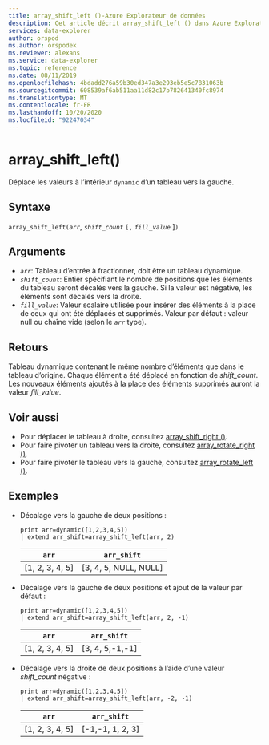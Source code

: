 ```yaml
---
title: array_shift_left ()-Azure Explorateur de données
description: Cet article décrit array_shift_left () dans Azure Explorateur de données.
services: data-explorer
author: orspod
ms.author: orspodek
ms.reviewer: alexans
ms.service: data-explorer
ms.topic: reference
ms.date: 08/11/2019
ms.openlocfilehash: 4bdadd276a59b30ed347a3e293eb5e5c7831063b
ms.sourcegitcommit: 608539af6ab511aa11d82c17b782641340fc8974
ms.translationtype: MT
ms.contentlocale: fr-FR
ms.lasthandoff: 10/20/2020
ms.locfileid: "92247034"
---
```

# <a name="array_shift_left"></a>array_shift_left()

Déplace les valeurs à l’intérieur `dynamic` d’un tableau vers la gauche.

## <a name="syntax"></a>Syntaxe

`array_shift_left(`*`arr`*, *`shift_count`* `[,` *`fill_value`* ]`)`

## <a name="arguments"></a>Arguments

* *`arr`*: Tableau d’entrée à fractionner, doit être un tableau dynamique.
* *`shift_count`*: Entier spécifiant le nombre de positions que les éléments du tableau seront décalés vers la gauche. Si la valeur est négative, les éléments sont décalés vers la droite.
* *`fill_value`*: Valeur scalaire utilisée pour insérer des éléments à la place de ceux qui ont été déplacés et supprimés. Valeur par défaut : valeur null ou chaîne vide (selon le *`arr`* type).

## <a name="returns"></a>Retours

Tableau dynamique contenant le même nombre d’éléments que dans le tableau d’origine. Chaque élément a été déplacé en fonction de *shift_count*. Les nouveaux éléments ajoutés à la place des éléments supprimés auront la valeur *fill_value*.

## <a name="see-also"></a>Voir aussi

* Pour déplacer le tableau à droite, consultez [array_shift_right ()](array_shift_rightfunction.md).
* Pour faire pivoter un tableau vers la droite, consultez [array_rotate_right ()](array_rotate_rightfunction.md).
* Pour faire pivoter le tableau vers la gauche, consultez [array_rotate_left ()](array_rotate_leftfunction.md).

## <a name="examples"></a>Exemples

* Décalage vers la gauche de deux positions :

    <!-- csl: https://help.kusto.windows.net:443/Samples -->
    ```kusto
    print arr=dynamic([1,2,3,4,5]) 
    | extend arr_shift=array_shift_left(arr, 2)
    ```
    
    |`arr`|`arr_shift`|
    |---|---|
    |[1, 2, 3, 4, 5]|[3, 4, 5, NULL, NULL]|

* Décalage vers la gauche de deux positions et ajout de la valeur par défaut :

    <!-- csl: https://help.kusto.windows.net:443/Samples -->
    ```kusto
    print arr=dynamic([1,2,3,4,5]) 
    | extend arr_shift=array_shift_left(arr, 2, -1)
    ```
    
    |`arr`|`arr_shift`|
    |---|---|
    |[1, 2, 3, 4, 5]|[3, 4, 5,-1,-1]|


* Décalage vers la droite de deux positions à l’aide d’une valeur *shift_count* négative :

    <!-- csl: https://help.kusto.windows.net:443/Samples -->
    ```kusto
    print arr=dynamic([1,2,3,4,5]) 
    | extend arr_shift=array_shift_left(arr, -2, -1)
    ```
    
    |`arr`|`arr_shift`|
    |---|---|
    |[1, 2, 3, 4, 5]|[-1,-1, 1, 2, 3]|
